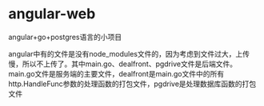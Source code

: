 # angular-web
angular+go+postgres语言的小项目


angular中有的文件是没有node_modules文件的，因为考虑到文件过大，上传慢，所以不上传了。其中main.go、dealfront、pgdrive文件是后端文件。main.go文件是服务端的主要文件，dealfront是main.go文件中的所有http.HandleFunc参数的处理函数的打包文件，pgdrive是处理数据库函数的打包文件
